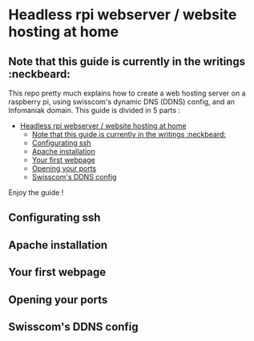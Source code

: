 # Headless rpi webserver / website hosting at home

## Note that this guide is currently in the writings :neckbeard:

This repo pretty much explains how to create a web hosting server on a raspberry pi, using swisscom's dynamic DNS (DDNS) config, and an Infomaniak domain.
This guide is divided in 5 parts :
- [Headless rpi webserver / website hosting at home](#headless-rpi-webserver--website-hosting-at-home)
  - [Note that this guide is currently in the writings :neckbeard:](#note-that-this-guide-is-currently-in-the-writings-neckbeard)
  - [Configurating ssh](#configurating-ssh)
  - [Apache installation](#apache-installation)
  - [Your first webpage](#your-first-webpage)
  - [Opening your ports](#opening-your-ports)
  - [Swisscom's DDNS config](#swisscoms-ddns-config)

Enjoy the guide !

## Configurating ssh
## Apache installation
## Your first webpage
## Opening your ports
## Swisscom's DDNS config

